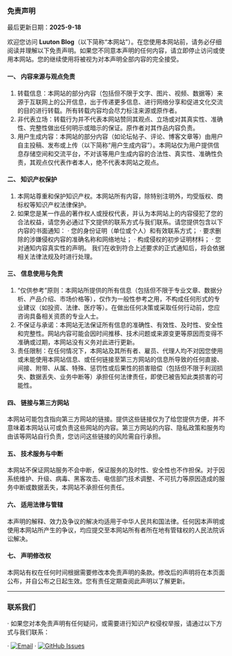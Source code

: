 ### 免责声明

最后更新日期：**2025-9-18**

欢迎您访问 **Luuton Blog**（以下简称“本网站”）。在您使用本网站前，请务必仔细阅读并理解以下免责声明。如果您不同意本声明的任何内容，请立即停止访问或使用本网站。您的继续使用将被视为对本声明全部内容的完全接受。

#### 一、 内容来源与观点免责

1. 转载信息：本网站的部分内容（包括但不限于文字、图片、视频、数据等）来源于互联网上的公开信息，出于传递更多信息、进行网络分享和促进文化交流的目的进行转载。所有转载内容均会尽力标注来源或原作者。
2. 非代表立场：转载行为并不代表本网站赞同其观点、立场或对其真实性、准确性、完整性做出任何明示或暗示的保证。原作者对其作品内容负责。
3. 用户生成内容：本网站的部分内容（如论坛帖子、评论、博客文章等）由用户自主投稿、发布或上传（以下简称“用户生成内容”）。本网站仅为用户提供信息存储空间和交流平台，不对该等用户生成内容的合法性、真实性、准确性负责，其观点仅代表作者本人，绝不代表本网站之观点。

#### 二、 知识产权保护

1. 本网站尊重和保护知识产权。本网站所有内容，除特别注明外，均受版权、商标权等知识产权法律保护。
2. 如果您是某一作品的著作权人或授权代表，并认为本网站上的内容侵犯了您的合法权益，请您务必通过下文提供的联系方式与我们联系。请您提供包含以下内容的书面通知：
   · 您的身份证明（单位或个人）和有效联系方式；
   · 要求删除的涉嫌侵权内容的准确名称和网络地址；
   · 构成侵权的初步证明材料；
   · 您对通知内容真实性的声明。 我们在收到符合上述要求的正式通知后，将会依据相关法律法规及时进行处理。

#### 三、 信息使用与免责

1. “仅供参考”原则：本网站所提供的所有信息（包括但不限于专业文章、数据分析、产品介绍、市场价格等），仅作为一般性参考之用，不构成任何形式的专业建议（如投资、法律、医疗等）。在做出任何决策或采取任何行动前，您应咨询具备相关资质的专业人士。
2. 不保证与承诺：本网站无法保证所有信息的准确性、有效性、及时性、安全性和完整性。网站内容可能会因时间推移、技术问题或来源变更等原因而变得不准确或过期，本网站没有义务对此进行更新。
3. 责任限制：在任何情况下，本网站及其所有者、雇员、代理人均不对因您使用或未能使用本网站信息、或任何链接至第三方网站的信息所导致的任何直接、间接、附带、从属、特殊、惩罚性或后果性的损害赔偿（包括但不限于利润损失、数据丢失、业务中断等）承担任何法律责任，即使已被告知此类损害的可能性。

#### 四、 链接与第三方网站

本网站可能包含指向第三方网站的链接。提供这些链接仅为了给您提供方便，并不意味着本网站认可或负责这些网站的内容。第三方网站的内容、隐私政策和服务均由该等网站自行负责，您访问这些链接的风险需自行承担。

#### 五、 技术服务与中断

本网站不保证网站服务不会中断，保证服务的及时性、安全性也不作担保。对于因系统维护、升级、病毒、黑客攻击、电信部门技术调整、不可抗力等原因造成的服务中断或数据丢失，本网站不承担任何责任。

#### 六、 适用法律与管辖

本声明的解释、效力及争议的解决均适用于中华人民共和国法律。任何因本声明或使用本网站所产生的争议，均应提交至本网站所有者所在地有管辖权的人民法院诉讼解决。

#### 七、 声明修改权

本网站有权在任何时间根据需要修改本免责声明的条款。修改后的声明将在本页面公布，并自公布之日起生效。您有责任定期查阅此声明以了解更新。

---

### 联系我们

· 如果您对本免责声明有任何疑问，或需要进行知识产权侵权举报，请通过以下方式与我们联系：

· [![Email](https://img.shields.io/badge/Email-hust_tungly@outlook.com-blue)](mailto:hust_tungly@outlook.com)
· [![GitHub Issues](https://img.shields.io/github/issues/luuton/luuton.github.io?logo=github)](https://github.com/luuton/luuton.github.io/issues)
